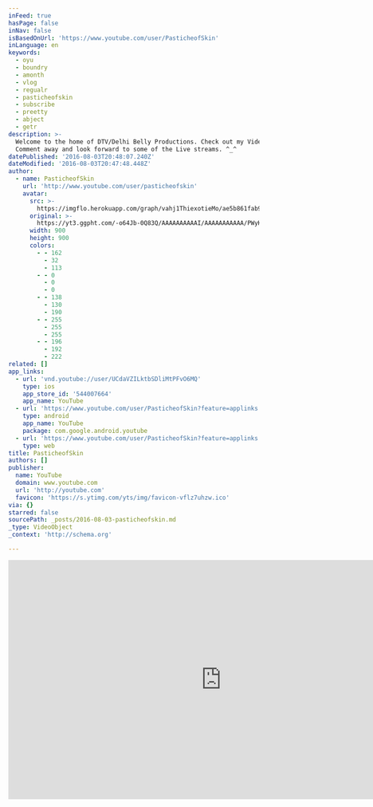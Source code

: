 ```yaml
---
inFeed: true
hasPage: false
inNav: false
isBasedOnUrl: 'https://www.youtube.com/user/PasticheofSkin'
inLanguage: en
keywords:
  - oyu
  - boundry
  - amonth
  - vlog
  - regualr
  - pasticheofskin
  - subscribe
  - preetty
  - abject
  - getr
description: >-
  Welcome to the home of DTV/Delhi Belly Productions. Check out my Videos,
  Comment away and look forward to some of the Live streams. ^_^
datePublished: '2016-08-03T20:48:07.240Z'
dateModified: '2016-08-03T20:47:48.448Z'
author:
  - name: PasticheofSkin
    url: 'http://www.youtube.com/user/pasticheofskin'
    avatar:
      src: >-
        https://imgflo.herokuapp.com/graph/vahj1ThiexotieMo/ae5b861fab933a1aec7b25aeb99d97dd/noop.jpg?input=https%3A%2F%2Fyt3.ggpht.com%2F-o64Jb-0Q83Q%2FAAAAAAAAAAI%2FAAAAAAAAAAA%2FPWyHiY0AJ6o%2Fs900-c-k-no%2Fphoto.jpg
      original: >-
        https://yt3.ggpht.com/-o64Jb-0Q83Q/AAAAAAAAAAI/AAAAAAAAAAA/PWyHiY0AJ6o/s900-c-k-no/photo.jpg
      width: 900
      height: 900
      colors:
        - - 162
          - 32
          - 113
        - - 0
          - 0
          - 0
        - - 138
          - 130
          - 190
        - - 255
          - 255
          - 255
        - - 196
          - 192
          - 222
related: []
app_links:
  - url: 'vnd.youtube://user/UCdaVZILktbSDliMtPFvO6MQ'
    type: ios
    app_store_id: '544007664'
    app_name: YouTube
  - url: 'https://www.youtube.com/user/PasticheofSkin?feature=applinks'
    type: android
    app_name: YouTube
    package: com.google.android.youtube
  - url: 'https://www.youtube.com/user/PasticheofSkin?feature=applinks'
    type: web
title: PasticheofSkin
authors: []
publisher:
  name: YouTube
  domain: www.youtube.com
  url: 'http://youtube.com'
  favicon: 'https://s.ytimg.com/yts/img/favicon-vflz7uhzw.ico'
via: {}
starred: false
sourcePath: _posts/2016-08-03-pasticheofskin.md
_type: VideoObject
_context: 'http://schema.org'

---
```

<iframe src="https://cdn.embedly.com/widgets/media.html?src=http%3A%2F%2Fwww.youtube.com%2Fembed%2Fvideoseries%3Flist%3DUUdaVZILktbSDliMtPFvO6MQ&amp;url=https%3A%2F%2Fwww.youtube.com%2Fuser%2FPasticheofSkin&amp;image=https%3A%2F%2Fyt3.ggpht.com%2F-o64Jb-0Q83Q%2FAAAAAAAAAAI%2FAAAAAAAAAAA%2FPWyHiY0AJ6o%2Fs900-c-k-no%2Fphoto.jpg&amp;key=b7d04c9b404c499eba89ee7072e1c4f7&amp;type=text%2Fhtml&amp;schema=youtube" width="853" height="480" scrolling="no" frameborder="0" allowfullscreen="allowfullscreen" style=""></iframe>